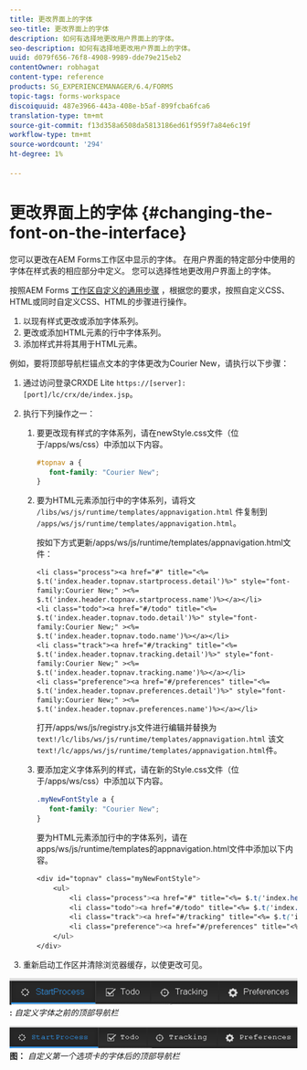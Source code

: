 ```yaml
---
title: 更改界面上的字体
seo-title: 更改界面上的字体
description: 如何有选择地更改用户界面上的字体。
seo-description: 如何有选择地更改用户界面上的字体。
uuid: d079f656-76f8-4908-9989-dde79e215eb2
contentOwner: robhagat
content-type: reference
products: SG_EXPERIENCEMANAGER/6.4/FORMS
topic-tags: forms-workspace
discoiquuid: 487e3966-443a-408e-b5af-899fcba6fca6
translation-type: tm+mt
source-git-commit: f13d358a6508da5813186ed61f959f7a84e6c19f
workflow-type: tm+mt
source-wordcount: '294'
ht-degree: 1%

---
```



# 更改界面上的字体 {#changing-the-font-on-the-interface}

您可以更改在AEM Forms工作区中显示的字体。 在用户界面的特定部分中使用的字体在样式表的相应部分中定义。 您可以选择性地更改用户界面上的字体。

按照AEM Forms [工作区自定义的通用步骤](/help/forms/using/generic-steps-html-workspace-customization.md) ，根据您的要求，按照自定义CSS、HTML或同时自定义CSS、HTML的步骤进行操作。

1. 以现有样式更改或添加字体系列。
1. 更改或添加HTML元素的行中字体系列。
1. 添加样式并将其用于HTML元素。

例如，要将顶部导航栏锚点文本的字体更改为Courier New，请执行以下步骤：

1. 通过访问登录CRXDE Lite `https://[server]:[port]/lc/crx/de/index.jsp`。
1. 执行下列操作之一：

   1. 要更改现有样式的字体系列，请在newStyle.css文件（位于/apps/ws/css）中添加以下内容。

      ```css
      #topnav a {
         font-family: "Courier New";
      }
      ```

   1. 要为HTML元素添加行中的字体系列，请将文 `/libs/ws/js/runtime/templates/appnavigation.html` 件复制到 `/apps/ws/js/runtime/templates/appnavigation.html`。

      按如下方式更新/apps/ws/js/runtime/templates/appnavigation.html文件：

      ```
      <li class="process"><a href="#" title="<%= $.t('index.header.topnav.startprocess.detail')%>" style="font-family:Courier New;" ><%= $.t('index.header.topnav.startprocess.name')%></a></li>
      <li class="todo"><a href="#/todo" title="<%= $.t('index.header.topnav.todo.detail')%>" style="font-family:Courier New;" ><%= $.t('index.header.topnav.todo.name')%></a></li>
      <li class="track"><a href="#/tracking" title="<%= $.t('index.header.topnav.tracking.detail')%>" style="font-family:Courier New;" ><%= $.t('index.header.topnav.tracking.name')%></a></li>
      <li class="preference"><a href="#/preferences" title="<%= $.t('index.header.topnav.preferences.detail')%>" style="font-family:Courier New;" ><%= $.t('index.header.topnav.preferences.name')%></a></li>
      ```

      打开/apps/ws/js/registry.js文件进行编辑并替换为 `text!/lc/libs/ws/js/runtime/templates/appnavigation.html` 该文 `text!/lc/apps/ws/js/runtime/templates/appnavigation.html`件。

   1. 要添加定义字体系列的样式，请在新的Style.css文件（位于/apps/ws/css）中添加以下内容。

      ```css
      .myNewFontStyle a {
         font-family: "Courier New";
      }
      ```

      要为HTML元素添加行中的字体系列，请在apps/ws/js/runtime/templates的appnavigation.html文件中添加以下内容。

      ```css
      <div id="topnav" class="myNewFontStyle">
          <ul>
              <li class="process"><a href="#" title="<%= $.t('index.header.topnav.startprocess.detail')%>" ><%= $.t('index.header.topnav.startprocess.name')%></a></li>
              <li class="todo"><a href="#/todo" title="<%= $.t('index.header.topnav.todo.detail')%>"><%= $.t('index.header.topnav.todo.name')%></a></li>
              <li class="track"><a href="#/tracking" title="<%= $.t('index.header.topnav.tracking.detail')%>" ><%= $.t('index.header.topnav.tracking.name')%></a></li>
              <li class="preference"><a href="#/preferences" title="<%= $.t('index.header.topnav.preferences.detail')%>" ><%= $.t('index.header.topnav.preferences.name')%></a></li>
          </ul>
      </div>
      ```

1. 重新启动工作区并清除浏览器缓存，以使更改可见。

![change_font_before图](assets/change_font_before.png)**:** *自定义字体之前的顶部导航栏*

![change_font_after](assets/change_font_after.png)**图：** *自定义第一个选项卡的字体后的顶部导航栏*
